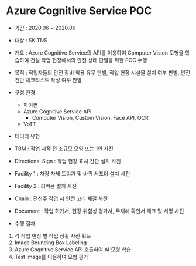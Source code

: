 # Azure Cognitive Service POC

- 기간 : 2020.06 ~ 2020.06

- 대상 : SK TNS

- 개요 : Azure Cognitive Service의 API를 이용하여 Computer Vision 모형을 학습하여 건설 작업 현장에서의 안전 상태 판별을 위한 POC 수행

- 목적 : 작업자들의 안전 장비 착용 유무 판별, 작업 현장 시설물 설치 여부 판별, 안전 진단 체크리스트 작성 여부 판별

- 구성 환경
  - 파이썬
  - Azure Cognitive Service API
    -  Computer Vision, Custom Vision, Face API, OCR
  -  VoTT

-  데이터 유형
  -  TBM : 작업 시작 전 소규모 모임 또는 1인 사진
  -  Directional Sign : 작업 현장 표시 간판 설치 사진
  -  Facility 1 : 차량 차체 트리거 및 바퀴 서포터 설치 사진
  -  Facility 2 : 러버콘 설치 사진
  -  Chain : 전신주 작업 시 안전 고리 체결 사진
  -  Document : 작업 허가서, 현장 위험성 평가서, 무재해 확인서 체크 및 서명 사진

-  수행 절차
  1. 각 작업 현장 별 작업 상황 사진 획득
  2. Image Bounding Box Labeling
  3. Azure Cognitive Service API 호출하여 AI 모형 학습
  4. Test Image를 이용하여 모형 평가
